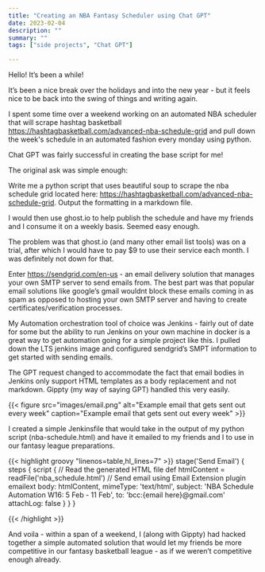 ```yaml
---
title: "Creating an NBA Fantasy Scheduler using Chat GPT"
date: 2023-02-04
description: ""
summary: ""
tags: ["side projects", "Chat GPT"]

---
```


Hello! It’s been a while!

It’s been a nice break over the holidays and into the new year - but it feels nice to be back into the swing of things and writing again. 

I spent some time over a weekend working on an automated NBA scheduler that will scrape hashtag basketball https://hashtagbasketball.com/advanced-nba-schedule-grid and pull down the week's schedule in an automated fashion every monday using python. 

Chat GPT was fairly successful in creating the base script for me! 

The original ask was simple enough: 

Write me a python script that uses beautiful soup to scrape the nba schedule grid located here: https://hashtagbasketball.com/advanced-nba-schedule-grid. Output the formatting in a markdown file.

I would then use ghost.io to help publish the schedule and have my friends and I consume it on a weekly basis. Seemed easy enough.

The problem was that ghost.io (and many other email list tools) was on a trial, after which I would have to pay $9 to use their service each month. I was definitely not down for that. 

Enter https://sendgrid.com/en-us - an email delivery solution that manages your own SMTP server to send emails from. The best part was that popular email solutions like google’s gmail wouldnt block these emails coming in as spam as opposed to hosting your own SMTP server and having to create certificates/verification processes. 

My Automation orchestration tool of choice was Jenkins - fairly out of date for some but the ability to run Jenkins on your own machine in docker is a great way to get automation going for a simple project like this. I pulled down the LTS jenkins image and configured sendgrid’s SMPT information to get started with sending emails.

The GPT request changed to accommodate the fact that email bodies in Jenkins only support HTML templates as a body replacement and not markdown. Gippty (my way of saying GPT) handled this very easily.

{{< figure
    src="images/email.png"
    alt="Example email that gets sent out every week"
    caption="Example email that gets sent out every week"
    >}}

I created a simple Jenkinsfile that would take in the output of my python script (nba-schedule.html) and have it emailed to my friends and I to use in our fantasy league preparations. 

{{< highlight groovy "linenos=table,hl_lines=7" >}}
stage('Send Email') {
    steps {
        script {
            // Read the generated HTML file
            def htmlContent = readFile('nba_schedule.html')
            // Send email using Email Extension plugin
            emailext body: htmlContent,
                      mimeType: 'text/html',
                      subject: 'NBA Schedule Automation W16: 5 Feb - 11 Feb',
                      to: 'bcc:{email here}@gmail.com'
                      attachLog: false
        }
    }
}

{{< /highlight >}}

And voila - within a span of a weekend, I (along with Gippty) had hacked together a simple automated solution that would let my friends be more competitive in our fantasy basketball league - as if we weren’t competitive enough already. 
